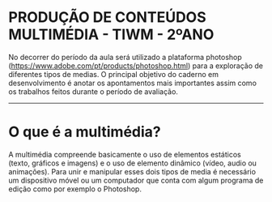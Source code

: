 # PRODUÇÃO DE CONTEÚDOS MULTIMÉDIA - TIWM - 2ºANO
No decorrer do período da aula será utilizado a plataforma photoshop (https://www.adobe.com/pt/products/photoshop.html) para a exploração de diferentes tipos de medias. O principal objetivo do caderno em desenvolvimento é anotar os apontamentos mais importantes assim como os trabalhos feitos durante o período de avaliação.

----------------------------------------------------------------------------------------------------------------------------------------------------------------
# O que é a multimédia?
A multimédia compreende basicamente o uso de elementos estáticos (texto, gráficos e imagens) e o uso de elemento dinâmico (vídeo, audio ou animações). Para unir e manipular esses dois tipos de media é necessário um dispositivo móvel ou um computador que conta com algum programa de edição como por exemplo o Photoshop.
